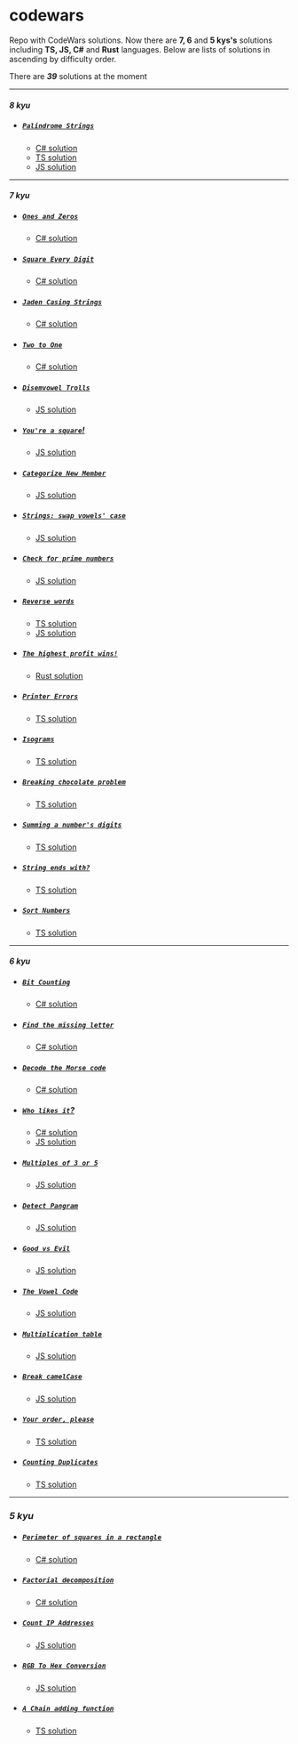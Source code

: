 # codewars

Repo with CodeWars solutions. Now there are **7, 6** and **5 kys's** solutions including **TS, JS, C#** and **Rust** languages. Below are lists of solutions in ascending by difficulty order.

There are _**39**_ solutions at the moment

---

#### _8 kyu_

- ##### [`Palindrome Strings`](https://www.codewars.com/kata/57a5015d72292ddeb8000b31)

  - [C# solution](/kata's/8%20kyu/Palindrome%20Strings/palindrome-strings.cs)
  - [TS solution](/kata's/8%20kyu/Palindrome%20Strings/palindrome-strings.ts)
  - [JS solution](/kata's/8%20kyu/Palindrome%20Strings/palindrome-strings.js)

---

#### _7 kyu_

- ##### [`Ones and Zeros`](https://www.codewars.com/kata/578553c3a1b8d5c40300037c)

  - [C# solution](/kata's/7%20kyu/Ones%20and%20Zeros/ones-and-zeros.cs)

- ##### [`Square Every Digit`](https://www.codewars.com/kata/546e2562b03326a88e000020)

  - [C# solution](/kata's/7%20kyu/Square%20Every%20Digit/square-every-digit.cs)

- ##### [`Jaden Casing Strings`](https://www.codewars.com/kata/5390bac347d09b7da40006f6)

  - [C# solution](/kata's/7%20kyu/Jaden%20Casing%20Strings/jaden-casing-strings.cs)

- ##### [`Two to One`](https://www.codewars.com/kata/5656b6906de340bd1b0000ac)

  - [C# solution](/kata's/7%20kyu/Two%20to%20One/two-to-one.cs)

- ##### [`Disemvowel Trolls`](https://www.codewars.com/kata/52fba66badcd10859f00097e)

  - [JS solution](/kata's/7%20kyu/Disemvowel%20Trolls/disemvowel-trolls.js)

- ##### [`You're a square`!](https://www.codewars.com/kata/54c27a33fb7da0db0100040e)

  - [JS solution](/kata's/7%20kyu/You're%20a%20square/youre-a-square.js)

- ##### [`Categorize New Member`](https://www.codewars.com/kata/5502c9e7b3216ec63c0001aa)

  - [JS solution](/kata's/7%20kyu/Categorize%20New%20Member/categorize-new-member.js)

- ##### [`Strings: swap vowels' case`](https://www.codewars.com/kata/5803c0c6ab6c20a06f000026)

  - [JS solution](/kata's/7%20kyu/Strings%3A%20swap%20vowels'%20case/swap-vowels-case.js)

- ##### [`Check for prime numbers`](https://www.codewars.com/kata/53daa9e5af55c184db00025f)

  - [JS solution](/kata's/7%20kyu/Check%20for%20prime%20numbers/check-for-prime-numbers.js)

- ##### [`Reverse words`](https://www.codewars.com/kata/5259b20d6021e9e14c0010d4)

  - [TS solution](/kata's/7%20kyu/Reverse%20words/reverse-words.ts)
  - [JS solution](/kata's/7%20kyu/Reverse%20words/reverse-words.js)

- ##### [`The highest profit wins!`](https://www.codewars.com/kata/559590633066759614000063)

  - [Rust solution](/kata's/7%20kyu/The%20highest%20profit%20wins/the-highest-profit-wins.rs)

- ##### [`Printer Errors`](https://www.codewars.com/kata/56541980fa08ab47a0000040)

  - [TS solution](/kata's/7%20kyu/Printer%20Errors/printer-errors.ts)

- ##### [`Isograms`](https://www.codewars.com/kata/54ba84be607a92aa900000f1)

  - [TS solution](/kata's/7%20kyu/Isograms/isograms.ts)

- ##### [`Breaking chocolate problem`](https://www.codewars.com/kata/534ea96ebb17181947000ada)

  - [TS solution](/kata's/7%20kyu/Breaking%20chocolate%20problem/breaking-chocolate-problem.ts)

- ##### [`Summing a number's digits`](https://www.codewars.com/kata/52f3149496de55aded000410)

  - [TS solution](/kata's/7%20kyu/Summing%20a%20number's%20digits/summing-a-numbers-digits.ts)

- ##### [`String ends with?`](https://www.codewars.com/kata/51f2d1cafc9c0f745c00037d)

  - [TS solution](/kata's/7%20kyu/String%20ends%20with/string-ends-with.ts)

- ##### [`Sort Numbers`](https://www.codewars.com/kata/5174a4c0f2769dd8b1000003)

  - [TS solution](/kata's/7%20kyu/Sort%20Numbers/sort-numbers.ts)

---

#### _6 kyu_

- ##### [`Bit Counting`](https://www.codewars.com/kata/526571aae218b8ee490006f4)

  - [C# solution](/kata's/6%20kyu/Bit%20Counting/bit-counting.cs)

- ##### [`Find the missing letter`](https://www.codewars.com/kata/5839edaa6754d6fec10000a2)

  - [C# solution](/kata's/6%20kyu/Find%20the%20missing%20letter/find-the-missing-letter.cs)

- ##### [`Decode the Morse code`](https://www.codewars.com/kata/54b724efac3d5402db00065e)

  - [C# solution](/kata's/6%20kyu/Decode%20the%20Morse%20code/decode-the-morse-code.cs)

- ##### [`Who likes it`?](https://www.codewars.com/kata/5266876b8f4bf2da9b000362)

  - [C# solution](/kata's/6%20kyu/Who%20likes%20it/who-likes-it.cs)
  - [JS solution](/kata's/6%20kyu/Who%20likes%20it/who-likes-it.js)

- ##### [`Multiples of 3 or 5`](https://www.codewars.com/kata/514b92a657cdc65150000006)

  - [JS solution](/kata's/6%20kyu/Multiples%20of%203%20or%205/multiples-of-3-or-5.js)

- ##### [`Detect Pangram`](https://www.codewars.com/kata/545cedaa9943f7fe7b000048)

  - [JS solution](/kata's/6%20kyu/Detect%20Pangram/detect-pangram.js)

- ##### [`Good vs Evil`](https://www.codewars.com/kata/52761ee4cffbc69732000738)

  - [JS solution](/kata's/6%20kyu/Good%20vs%20Evil/good-vs-evil.js)

- ##### [`The Vowel Code`](https://www.codewars.com/kata/53697be005f803751e0015aa)

  - [JS solution](/kata's/6%20kyu/The%20Vowel%20Code/the-vowel-code.js)

- ##### [`Multiplication table`](https://www.codewars.com/kata/534d2f5b5371ecf8d2000a08)

  - [JS solution](/kata's/6%20kyu/Multiplication%20table/multiplication-table.js)

- ##### [`Break camelCase`](https://www.codewars.com/kata/5208f99aee097e6552000148)

  - [JS solution](/kata's/6%20kyu/Break%20camelCase/break-camelcase.js)

- ##### [`Your order, please`](https://www.codewars.com/kata/55c45be3b2079eccff00010f)

  - [TS solution](/kata's/6%20kyu/Your%20order%2C%20please/your-order-please.ts)

- ##### [`Counting Duplicates`](https://www.codewars.com/kata/54bf1c2cd5b56cc47f0007a1)

  - [TS solution](/kata's/6%20kyu/Counting%20Duplicates/counting_duplicates.ts)

---

### _5 kyu_

- ##### [`Perimeter of squares in a rectangle`](https://www.codewars.com/kata/559a28007caad2ac4e000083)

  - [C# solution](/kata's/5%20kyu/Perimeter%20of%20squares%20in%20a%20rectangle/perimeter-of-squares-in-a-rectangle.cs)

- ##### [`Factorial decomposition`](https://www.codewars.com/kata/5a045fee46d843effa000070)

  - [C# solution](/kata's/5%20kyu/Factorial%20decomposition/factorial-decomposition.cs)

- ##### [`Count IP Addresses`](https://www.codewars.com/kata/526989a41034285187000de4)

  - [JS solution](/kata's/5%20kyu/Count%20IP%20Addresses/count-ip-addresses.js)

- ##### [`RGB To Hex Conversion`](https://www.codewars.com/kata/513e08acc600c94f01000001)

  - [JS solution](/kata's/5%20kyu/RGB%20To%20Hex%20Conversion/rgb-to-hex-conversion.js)

- ##### [`A Chain adding function`](https://www.codewars.com/kata/539a0e4d85e3425cb0000a88)

  - [TS solution](/kata's/5%20kyu/A%20Chain%20adding%20function/a-chain-adding-function.ts)
